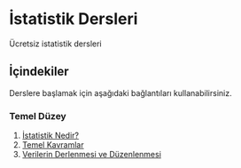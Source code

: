 # İstatistik Dersleri

Ücretsiz istatistik dersleri

## İçindekiler

Derslere başlamak için aşağıdaki bağlantıları kullanabilirsiniz.

### Temel Düzey

1. [İstatistik Nedir?](https://github.com/zinzinzibidi/istatistik/blob/main/istatistik-nedir.md)
2. [Temel Kavramlar](https://github.com/zinzinzibidi/istatistik/blob/main/temel-kavramlar.md)
3. [Verilerin Derlenmesi ve Düzenlenmesi](https://github.com/zinzinzibidi/istatistik/blob/main/verilerin-derlenmesi-ve-duzenlenmesi.md)
